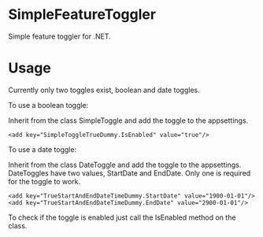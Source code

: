 # SimpleFeatureToggler
Simple feature toggler for .NET.

# Usage

Currently only two toggles exist, boolean and date toggles.

To use a boolean toggle:

Inherit from the class SimpleToggle and add the toggle to the appsettings.

```
<add key="SimpleToggleTrueDummy.IsEnabled" value="true"/>
```

To use a date toggle:

Inherit from the class DateToggle and add the toggle to the appsettings. DateToggles have two values, StartDate and EndDate. Only one is required for the toggle to work.

```
<add key="TrueStartAndEndDateTimeDummy.StartDate" value="1900-01-01"/>
<add key="TrueStartAndEndDateTimeDummy.EndDate" value="2900-01-01"/>
```

To check if the toggle is enabled just call the IsEnabled method on the class.
